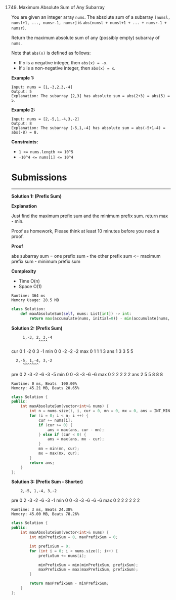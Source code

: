1749. Maximum Absolute Sum of Any Subarray

You are given an integer array `nums`. The absolute sum of a subarray `[numsl, numsl+1, ..., numsr-1, numsr]` is `abs(numsl + numsl+1 + ... + numsr-1 + numsr)`.

Return the maximum absolute sum of any (possibly empty) subarray of `nums`.

Note that `abs(x)` is defined as follows:

* If `x` is a negative integer, then `abs(x) = -x`.
* If `x` is a non-negative integer, then `abs(x) = x`.
 

**Example 1:**
```
Input: nums = [1,-3,2,3,-4]
Output: 5
Explanation: The subarray [2,3] has absolute sum = abs(2+3) = abs(5) = 5.
```

**Example 2:**
```
Input: nums = [2,-5,1,-4,3,-2]
Output: 8
Explanation: The subarray [-5,1,-4] has absolute sum = abs(-5+1-4) = abs(-8) = 8.
```

**Constraints:**

* `1 <= nums.length <= 10^5`
* `-10^4 <= nums[i] <= 10^4`

# Submissions
---
**Solution 1: (Prefix Sum)**

**Explanation**

Just find the maximum prefix sum and the minimum prefix sum.
return max - min.

Proof as homework,
Please think at least 10 minutes before you need a proof.


**Proof**

abs subarray sum
= one prefix sum - the other prefix sum
<= maximum prefix sum - minimum prefix sum


**Complexity**

* Time O(n)
* Space O(1)

```
Runtime: 364 ms
Memory Usage: 28.5 MB
```
```python
class Solution:
    def maxAbsoluteSum(self, nums: List[int]) -> int:
        return max(accumulate(nums, initial=0)) - min(accumulate(nums, initial=0))
```

**Solution 2: (Prefix Sum)**

         1,-3, 2, 3,-4
                ^^^^
cur 0    1 -2  0  3 -1
min      0  0 -2 -2 -2
max      0  1  1  1  3
ans      1  3  3  5  5

      2,-5, 1,-4, 3,-2
         ^^^^^^^
pre 0 2 -3 -2 -6 -3 -5
min   0  0 -3 -3 -6 -6
max   0  2  2  2  2  2
ans   2  5  5  8  8  8

```
Runtime: 0 ms, Beats  100.00%
Memory: 45.21 MB, Beats 20.65%
```
```c++
class Solution {
public:
    int maxAbsoluteSum(vector<int>& nums) {
        int n = nums.size(), i, cur = 0, mn = 0, mx = 0, ans = INT_MIN;
        for (i = 0; i < n; i ++) {
            cur += nums[i];
            if (cur >= 0) {
                ans = max(ans, cur - mn);
            } else if (cur < 0) {
                ans = max(ans, mx - cur);
            }
            mn = min(mn, cur);
            mx = max(mx, cur);
        }
        return ans;
    }
};
```

**Solution 3: (Prefix Sum - Shorter)**

        2,-5, 1,-4, 3,-2
pre  0  2 -3 -2 -6 -3 -1
min  0  0 -3 -3 -6 -6 -6
max  0  2  2  2  2  2  2

```
Runtime: 3 ms, Beats 24.38%
Memory: 45.00 MB, Beats 78.26%
```
```c++
class Solution {
public:
    int maxAbsoluteSum(vector<int>& nums) {
        int minPrefixSum = 0, maxPrefixSum = 0;

        int prefixSum = 0;
        for (int i = 0; i < nums.size(); i++) {
            prefixSum += nums[i];

            minPrefixSum = min(minPrefixSum, prefixSum);
            maxPrefixSum = max(maxPrefixSum, prefixSum);
        }

        return maxPrefixSum - minPrefixSum;
    }
};
```
